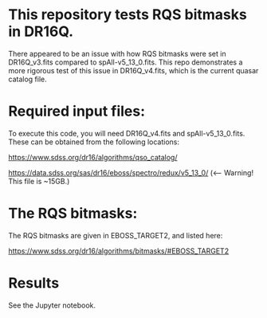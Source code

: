 # This repository tests RQS bitmasks in DR16Q.

There appeared to be an issue with how RQS bitmasks were set in DR16Q_v3.fits compared to spAll-v5_13_0.fits. This repo demonstrates a more rigorous test of this issue in DR16Q_v4.fits, which is the current quasar catalog file.

# Required input files:
To execute this code, you will need DR16Q_v4.fits and spAll-v5_13_0.fits.  These can be obtained from the following locations:

https://www.sdss.org/dr16/algorithms/qso_catalog/

https://data.sdss.org/sas/dr16/eboss/spectro/redux/v5_13_0/ (<-- Warning! This file is ~15GB.)


# The RQS bitmasks:
The RQS bitmasks are given in EBOSS_TARGET2, and listed here:

https://www.sdss.org/dr16/algorithms/bitmasks/#EBOSS_TARGET2

# Results
See the Jupyter notebook.
